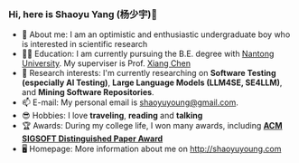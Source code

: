 ### Hi, here is Shaoyu Yang (杨少宇)👋

- 👦 About me: I am an optimistic and enthusiastic undergraduate boy who is interested in scientific research
- 🧑‍🎓 Education: I am currently pursuing the B.E. degree with [Nantong University](https://www.ntu.edu.cn/). My superviser is Prof. [Xiang Chen](https://smartse.github.io/)
- 🔭 Research interests: I'm currently researching on **Software Testing (especially AI Testing)**, **Large Language Models (LLM4SE, SE4LLM)**, and **Mining Software Repositories**.
- 📫 E-mail: My personal email is shaoyuyoung@gmail.com.
- 😎 Hobbies: I love **traveling**, **reading** and **talking**
- 🏆 Awards: During my college life, I won many awards, including **[ACM SIGSOFT Distinguished Paper Award](http://shaoyuyoung.com/wp-content/uploads/2023/07/ICPC-2023-Distinguished-Paper-Award-QTC4SO.jpg)**
- 🖥️ Homepage: More information about me on <a href="http://shaoyuyoung.com" target="_blank">http://shaoyuyoung.com</a>


